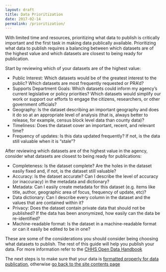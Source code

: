 ```yaml
---
layout: draft
title: Data Prioritization
date: 2017-02-14
permalink: /prioritization/
---
```


With limited time and resources, prioritizing what data to publish is critically important and the first task in making data publically available. Prioritizing what data to publish requires a balancing between which datasets are of the highest value and which datasets are closest to being ready for publication. 

Start by reviewing which of your datasets are of the highest value: 
- Public Interest: Which datasets would be of the greatest interest to the public? Which datasets are most frequently requested or PRA’d? 
- Supports Department Goals: Which datasets could inform my agency’s current legislative or policy priorities? Which datasets would simplify our work or support our efforts to engage the citizens, researchers, or other government officials?
- Geography: Is the dataset describing an important geography and does it do so at an appropriate level of analysis (that is, always better to release, for example, census block level data than county data)? 
- Timeliness: Does the dataset cover an important, recent, and relevant time?
- Frequency of updates: Is this data updated frequently? If not, is the data still valuable when it is “stale”?

After reviewing which datasets are of the highest value in the agency, consider what datasets are closest to being ready for publications: 
- Completeness: Is the dataset complete? Are the holes in the dataset easily fixed and, if not, is the dataset still valuable?
- Accuracy: Is the dataset accurate? Can I describe the level of accuracy (or inaccuracy) in the metadata and dictionary? 
- Metadata: Can I easily create metadata for this dataset (e.g. items like title, author, geographic area of focus, frequency of update, etc)? 
- Data dictionary: Can I describe every column in the dataset and the values that are contained within it? 
- Privacy: Does the dataset contain private data that should not be published? If the data has been anonymized, how easily can the data be re-identified? 
- Machine-readable format: Is the dataset in a machine-readable format or can it easily be edited to be in one? 

These are some of the considerations you should consider being choosing what datasets to publish. The rest of this guide will help you publish your data. For more information refer to the [CHHS Open Data Handbook](https://chhsdata.github.io/opendatahandbook/)

The next steps is to make sure that your data is [formatted properly for data publication](../formatting), otherwise [go back to the site contents page](/)